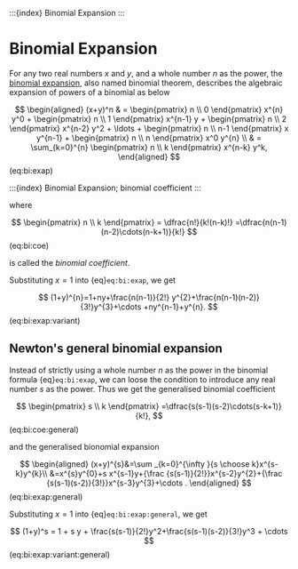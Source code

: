 
:::{index} Binomial Expansion
:::

# Binomial Expansion

For any two real numbers $x$ and $y$, and a whole number $n$ as the power, the [binomial expansion](https://en.wikipedia.org/wiki/Binomial_theorem), also named binomial theorem, describes the algebraic expansion of powers of a binomial as below

$$
\begin{aligned}
(x+y)^n & =  \begin{pmatrix} n \\ 0 \end{pmatrix} x^{n} y^0 + \begin{pmatrix} n \\ 1 \end{pmatrix} x^{n-1} y
            + \begin{pmatrix} n \\ 2 \end{pmatrix} x^{n-2} y^2
            + \ldots
            + \begin{pmatrix} n \\ n-1 \end{pmatrix} x y^{n-1}
            + \begin{pmatrix} n \\ n \end{pmatrix} x^0  y^{n} \\
        & = \sum_{k=0}^{n} \begin{pmatrix} n \\ k \end{pmatrix} x^{n-k} y^k,                
\end{aligned}
$$(eq:bi:exap)

:::{index} Binomial Expansion; binomial coefficient
:::

where

$$
\begin{pmatrix} n \\ k \end{pmatrix} = \dfrac{n!}{k!(n-k)!}
=\dfrac{n(n-1)(n-2)\cdots(n-k+1)}{k!}
$$(eq:bi:coe)

is called the *binomial coefficient*.

Substituting $x=1$ into {eq}`eq:bi:exap`, we get 

$$
(1+y)^{n}=1+ny+\frac{n(n-1)}{2!} y^{2}+\frac{n(n-1)(n-2)}{3!}y^{3}+\cdots +ny^{n-1}+y^{n}.
$$(eq:bi:exap:variant)


## Newton's general binomial expansion

Instead of strictly using a whole number $n$ as the power in the binomial formula {eq}`eq:bi:exap`, we can loose the condition to introduce any real number $s$ as the power. Thus we get the generalised binomial coefficient 

$$
\begin{pmatrix} s \\ k \end{pmatrix} 
=\dfrac{s(s-1)(s-2)\cdots(s-k+1)}{k!},
$$(eq:bi:coe:general)

and the generalised bionomial expansion

$$
\begin{aligned}
 (x+y)^{s}&=\sum _{k=0}^{\infty }{s \choose k}x^{s-k}y^{k}\\
          &=x^{s}y^{0}+s x^{s-1}y+{\frac {s(s-1)}{2!}}x^{s-2}y^{2}+{\frac {s(s-1)(s-2)}{3!}}x^{s-3}y^{3}+\cdots .
\end{aligned}
$$(eq:bi:exap:general)

Substituting $x=1$ into {eq}`eq:bi:exap:general`, we get

$$
(1+y)^s = 1 + s y + \frac{s(s-1)}{2!}y^2+\frac{s(s-1)(s-2)}{3!}y^3 + \cdots
$$(eq:bi:exap:variant:general)